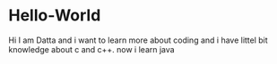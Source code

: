# Hello-World
  Hi I am Datta and i want to learn more about coding and i have littel bit 
  knowledge about c and c++. now i learn java   
